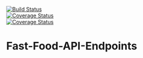 [![Build Status](https://travis-ci.org/PromasterGuru/Fast-Food-API-Endpoints.svg?branch=develop)](https://travis-ci.org/PromasterGuru/Fast-Food-API-Endpoints)  
[![Coverage Status](https://coveralls.io/repos/github/PromasterGuru/Fast-Food-API-Endpoints/badge.svg?branch=master)](https://coveralls.io/github/PromasterGuru/Fast-Food-API-Endpoints?branch=master)  
[![Coverage Status](https://coveralls.io/repos/github/PromasterGuru/Fast-Food-API-Endpoints/badge.svg?branch=develop)](https://coveralls.io/github/PromasterGuru/Fast-Food-API-Endpoints?branch=develop)

# Fast-Food-API-Endpoints
